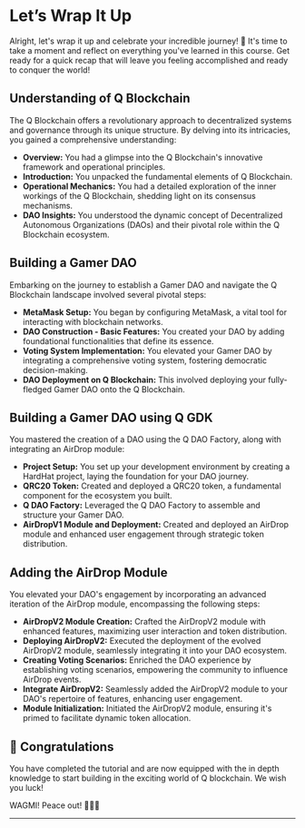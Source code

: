 # Let’s Wrap It Up

Alright, let's wrap it up and celebrate your incredible journey! 🎉 It's time to take a moment and reflect on everything you've learned in this course. Get ready for a quick recap that will leave you feeling accomplished and ready to conquer the world! 

## Understanding of Q Blockchain

The Q Blockchain offers a revolutionary approach to decentralized systems and governance through its unique structure. By delving into its intricacies, you gained a comprehensive understanding:

- **Overview:** You had a glimpse into the Q Blockchain's innovative framework and operational principles.
- **Introduction:** You unpacked the fundamental elements of Q Blockchain.
- **Operational Mechanics:** You had a detailed exploration of the inner workings of the Q Blockchain, shedding light on its consensus mechanisms.
- **DAO Insights:** You understood the dynamic concept of Decentralized Autonomous Organizations (DAOs) and their pivotal role within the Q Blockchain ecosystem.

## Building a Gamer DAO

Embarking on the journey to establish a Gamer DAO and navigate the Q Blockchain landscape involved several pivotal steps:

- **MetaMask Setup:** You began by configuring MetaMask, a vital tool for interacting with blockchain networks.
- **DAO Construction - Basic Features:** You created your DAO by adding foundational functionalities that define its essence.
- **Voting System Implementation:** You elevated your Gamer DAO by integrating a comprehensive voting system, fostering democratic decision-making.
- **DAO Deployment on Q Blockchain:** This involved deploying your fully-fledged Gamer DAO onto the Q Blockchain.

## Building a Gamer DAO using Q GDK

You mastered the creation of a DAO using the Q DAO Factory, along with integrating an AirDrop module:

- **Project Setup:** You set up your development environment by creating a HardHat project, laying the foundation for your DAO journey.
- **QRC20 Token:** Created and deployed a QRC20 token, a fundamental component for the ecosystem you built.
- **Q DAO Factory:** Leveraged the Q DAO Factory to assemble and structure your Gamer DAO.
- **AirDropV1 Module and Deployment:** Created and deployed an AirDrop module and enhanced user engagement through strategic token distribution.

## Adding the AirDrop Module

You elevated your DAO's engagement by incorporating an advanced iteration of the AirDrop module, encompassing the following steps:

- **AirDropV2 Module Creation:** Crafted the AirDropV2 module with enhanced features, maximizing user interaction and token distribution.
- **Deploying AirDropV2:** Executed the deployment of the evolved AirDropV2 module, seamlessly integrating it into your DAO ecosystem.
- **Creating Voting Scenarios:** Enriched the DAO experience by establishing voting scenarios, empowering the community to influence AirDrop events.
- **Integrate AirDropV2:** Seamlessly added the AirDropV2 module to your DAO's repertoire of features, enhancing user engagement.
- **Module Initialization:** Initiated the AirDropV2 module, ensuring it's primed to facilitate dynamic token allocation.

## 🎊 Congratulations

You have completed the tutorial and are now equipped with the in depth knowledge to start building in the exciting world of Q blockchain. We wish you luck!

WAGMI! Peace out! ✌🏻🔮

---